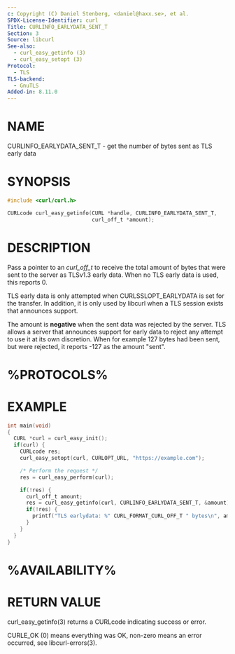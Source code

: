 ```yaml
---
c: Copyright (C) Daniel Stenberg, <daniel@haxx.se>, et al.
SPDX-License-Identifier: curl
Title: CURLINFO_EARLYDATA_SENT_T
Section: 3
Source: libcurl
See-also:
  - curl_easy_getinfo (3)
  - curl_easy_setopt (3)
Protocol:
  - TLS
TLS-backend:
  - GnuTLS
Added-in: 8.11.0
---
```


# NAME

CURLINFO_EARLYDATA_SENT_T - get the number of bytes sent as TLS early data

# SYNOPSIS

~~~c
#include <curl/curl.h>

CURLcode curl_easy_getinfo(CURL *handle, CURLINFO_EARLYDATA_SENT_T,
                           curl_off_t *amount);
~~~

# DESCRIPTION

Pass a pointer to an *curl_off_t* to receive the total amount of bytes that
were sent to the server as TLSv1.3 early data. When no TLS early
data is used, this reports 0.

TLS early data is only attempted when CURLSSLOPT_EARLYDATA is set for the
transfer. In addition, it is only used by libcurl when a TLS session exists
that announces support.

The amount is **negative** when the sent data was rejected
by the server. TLS allows a server that announces support for early data to
reject any attempt to use it at its own discretion. When for example 127
bytes had been sent, but were rejected, it reports -127 as the amount "sent".

# %PROTOCOLS%

# EXAMPLE

~~~c
int main(void)
{
  CURL *curl = curl_easy_init();
  if(curl) {
    CURLcode res;
    curl_easy_setopt(curl, CURLOPT_URL, "https://example.com");

    /* Perform the request */
    res = curl_easy_perform(curl);

    if(!res) {
      curl_off_t amount;
      res = curl_easy_getinfo(curl, CURLINFO_EARLYDATA_SENT_T, &amount);
      if(!res) {
        printf("TLS earlydata: %" CURL_FORMAT_CURL_OFF_T " bytes\n", amount);
      }
    }
  }
}
~~~

# %AVAILABILITY%

# RETURN VALUE

curl_easy_getinfo(3) returns a CURLcode indicating success or error.

CURLE_OK (0) means everything was OK, non-zero means an error occurred, see
libcurl-errors(3).
